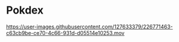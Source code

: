 # Pokdex


https://user-images.githubusercontent.com/127633379/226771463-c63cb9be-ce70-4c66-931d-d05514e10253.mov


